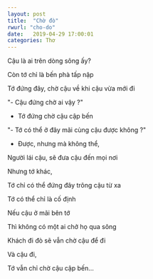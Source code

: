 ```yaml
---
layout: post
title:  "Chờ đò"
rwurl: "cho-do"
date:   2019-04-29 17:00:01
categories: Thơ
---
```

Cậu là ai trên dòng sông ấy?

Còn tớ chỉ là bến phà tấp nập

Tớ đứng đây, chờ cậu về khi cậu vừa mới đi

"- Cậu đứng chờ ai vậy ?"

- Tớ đứng chờ cậu cập bến

"- Tớ có thể ở đây mãi cùng cậu được không ?"

- Được, nhưng mà không thể,

Người lái cậu, sẽ đưa cậu đến mọi nơi

Nhưng tớ khác,

Tớ chỉ có thể đứng đây trông cậu từ xa

Tớ có thể chỉ là cố định

Nếu cậu ở mãi bên tớ

Thì không có một ai chở họ qua sông

Khách đi đò sẽ vẫn chờ cậu để đi

Và cậu đi,

Tớ vẫn chỉ chờ cậu cập bến...